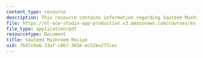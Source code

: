```yaml
---
content_type: resource
description: This resource contains information regarding Sauteed Mushroom Recipe.
file: https://ol-ocw-studio-app-production.s3.amazonaws.com/courses/es-s41-speak-italian-with-your-mouth-full-spring-2012/7647c0a633afc8673656ec52be277cec_MITES_S41S12_recipe_13c.pdf
file_type: application/pdf
resourcetype: Document
title: Sauteed Mushroom Recipe
uid: 7647c0a6-33af-c867-3656-ec52be277cec
---
```

